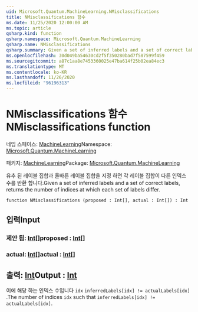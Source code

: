 ```yaml
---
uid: Microsoft.Quantum.MachineLearning.NMisclassifications
title: NMisclassifications 함수
ms.date: 11/25/2020 12:00:00 AM
ms.topic: article
qsharp.kind: function
qsharp.namespace: Microsoft.Quantum.MachineLearning
qsharp.name: NMisclassifications
qsharp.summary: Given a set of inferred labels and a set of correct labels, returns the number of indices at which each set of labels differ.
ms.openlocfilehash: 30d049ba54630cd2f5f350280bad7f587599f459
ms.sourcegitcommit: a87c1aa8e7453360025e47ba614f25b02ea84ec3
ms.translationtype: MT
ms.contentlocale: ko-KR
ms.lasthandoff: 11/26/2020
ms.locfileid: "96196313"
---
```

# <a name="nmisclassifications-function"></a><span data-ttu-id="8f54c-102">NMisclassifications 함수</span><span class="sxs-lookup"><span data-stu-id="8f54c-102">NMisclassifications function</span></span>

<span data-ttu-id="8f54c-103">네임 스페이스: [MachineLearning](xref:Microsoft.Quantum.MachineLearning)</span><span class="sxs-lookup"><span data-stu-id="8f54c-103">Namespace: [Microsoft.Quantum.MachineLearning](xref:Microsoft.Quantum.MachineLearning)</span></span>

<span data-ttu-id="8f54c-104">패키지: [MachineLearning](https://nuget.org/packages/Microsoft.Quantum.MachineLearning)</span><span class="sxs-lookup"><span data-stu-id="8f54c-104">Package: [Microsoft.Quantum.MachineLearning](https://nuget.org/packages/Microsoft.Quantum.MachineLearning)</span></span>


<span data-ttu-id="8f54c-105">유추 된 레이블 집합과 올바른 레이블 집합을 지정 하면 각 레이블 집합이 다른 인덱스 수를 반환 합니다.</span><span class="sxs-lookup"><span data-stu-id="8f54c-105">Given a set of inferred labels and a set of correct labels, returns the number of indices at which each set of labels differ.</span></span>

```qsharp
function NMisclassifications (proposed : Int[], actual : Int[]) : Int
```


## <a name="input"></a><span data-ttu-id="8f54c-106">입력</span><span class="sxs-lookup"><span data-stu-id="8f54c-106">Input</span></span>

### <a name="proposed--int"></a><span data-ttu-id="8f54c-107">제안 됨: [Int](xref:microsoft.quantum.lang-ref.int)[]</span><span class="sxs-lookup"><span data-stu-id="8f54c-107">proposed : [Int](xref:microsoft.quantum.lang-ref.int)[]</span></span>




### <a name="actual--int"></a><span data-ttu-id="8f54c-108">actual: [Int](xref:microsoft.quantum.lang-ref.int)[]</span><span class="sxs-lookup"><span data-stu-id="8f54c-108">actual : [Int](xref:microsoft.quantum.lang-ref.int)[]</span></span>





## <a name="output--int"></a><span data-ttu-id="8f54c-109">출력: [Int](xref:microsoft.quantum.lang-ref.int)</span><span class="sxs-lookup"><span data-stu-id="8f54c-109">Output : [Int](xref:microsoft.quantum.lang-ref.int)</span></span>

<span data-ttu-id="8f54c-110">이에 해당 하는 인덱스 수입니다 `idx` `inferredLabels[idx] != actualLabels[idx]` .</span><span class="sxs-lookup"><span data-stu-id="8f54c-110">The number of indices `idx` such that `inferredLabels[idx] != actualLabels[idx]`.</span></span>